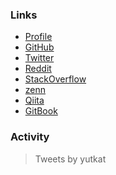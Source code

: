 
### Links

- [Profile](https://yutkat.github.io/yutkat/)
- [GitHub](https://github.com/yutkat)
- [Twitter](http://twitter.com/yutkat)
- [Reddit](https://www.reddit.com/user/yutkat)
- [StackOverflow](https://stackoverflow.com/users/5720201/yutkat)
- [zenn](https://zenn.dev/yutakatay)
- [Qiita](http://qiita.com/yutkat)
- [GitBook](https://yutkat.gitbook.io/katapedia/)

### Activity

<blockquote class="twitter-timeline" data-theme="dark" href="https://twitter.com/yutkat?ref_src=twsrc%5Etfw">
  Tweets by yutkat
</blockquote>
<script async src="https://platform.twitter.com/widgets.js" charset="utf-8"></script>
